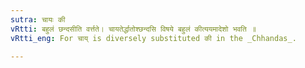 ```yaml
---
sutra: चायः की
vRtti: बहुलं छन्दसीति वर्त्तते। चायतेर्द्धातोश्छन्दसि विषये बहुलं कीत्ययमादेशो भवति ॥
vRtti_eng: For चाय् is diversely substituted की in the _Chhandas_.

---
```

